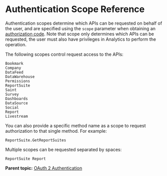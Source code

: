 # Authentication Scope Reference

 

Authentication scopes determine which APIs can be requested on behalf of the user, and are specified using the `scope` parameter when obtaining an [authorization code](auth_code.md#). Note that scope only determines which APIs can be requested, the user must also have privileges in Analytics to perform the operation.

The following scopes control request access to the APIs:

```
Bookmark
Company
DataFeed
DataWarehouse
Permissions
ReportSuite
Saint
Survey
Dashboards
DataSource
Social
Report
Livestream
```

You can also provide a specific method name as a scope to request authorization to that single method. For example:

```
ReportSuite.GetReportSuites
```

Multiple scopes can be requested separated by spaces:

```
ReportSuite Report
```

**Parent topic:** [OAuth 2 Authentication](auth_overview.md)


